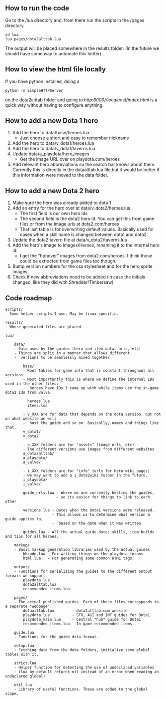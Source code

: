 ﻿## How to run the code
Go to the /lua directory and, from there run the scripts in the /pages directory

    cd lua
    lua pages/dota2alttab.lua

The output will be placed somewhere in the results folder.
(In the future we should have some way to automate this better)

## How to view the html file locally

If you have python installed, doing a 

    python -m SimpleHTTPServer

on the dota2alttab folder and going to *http:8000//localhost/index.html* is a quick way without having to configure anything.

## How to add a new Dota 1 hero

1. Add the hero to data/base/heroes.lua
    - Just choose a short and easy to remember nickname
2. Add the hero to data/v_dota1/heroes.lua
3. Add the hero to data/v_dota1/taverns.lua
4. Update data/a_playdota/hero_images
    - Get the image URL over on playdota.com/heroes
5. Add relevant hero abbreviations so the search bar knows about them.
   Currently this is directly in the dotaalttab.lua file but it would be better if
   this information were moved to the data folder.

## How to add a new Dota 2 hero

1. Make sure the hero was already added to dota 1
2. Add an entry for the hero over at data/v_dota2/heroes.lua
    - The first field is our own hero ids
    - The second field is the dota2 hero id. You can get this from game files or from the image urls at dota2.com/heroes
    - That last table is for overwriting default values. Basically used for cases when a skill name is changed between dota1 and dota2.
3. Update the dota2 tavern file at data/v_dota2/taverns.lua
4. Add the hero's image to images/Heroes, renaming it to the internal hero id.
    - I get the "hphover" images from dota2.com/heroes. I think those could be extracted from game files too though.
5. Bump version numbers for the css stylesheet and for the hero sprite images.
6. Check if new abbreviations need to be added (in case the initials changed, like they did with Shredder/Timbersaw)

## Code roadmap

    scripts/
    - Some helper scripts I use. May be linux specific.

    results/
    - Where generated files are placed

    lua/
      
        data/
        - Data used by the guides (hero and item data, urls, etc)
        - Things are split in a manner that allows different 
        -  versions to be seamlessly mixed together
        
            base/
            - Root tables for game info that is constant throughout all versions.
            - Most importantly this is where we define the internal IDs used in the other files:
            -  heroes have IDs I came up with while items use the in-game dota2 ids from valve.
              
              heroes.lua
              items.lua
            
            - v_XXX are for data that depends on the dota version, but not on what website we will 
            -  host the guide and so on. Basically, names and things like that.
            v_dota1/
            v_dota2
            
            - a_XXX folders are for "assets" (image urls, etc)
            - The different versions use images from different websites
            a_dota2alttab/
            a_playdota/
            a_valve/

            - i_XXX folders are for "info" (urls for hero wiki pages)
            - we may want to add a i_dota2wiki folder in the future.
            i_playdota/
            i_valve/
            
            guide_urls.lua - Where we are currently hosting the guides,
                           - so its easier for things to link to each other
            
            versions.lua - Dates when the Dota1 versions were released.
                         - This allows us to determine what version a guide applies to,
                         -  based on the date when it was written.
                         
            guides.lua - All the actual guide data: skills, item builds and tips for all heroes.
        
        markup/
        - Basic markup generation libraries used by the actual guides
            bbcode.lua - For writing things on the playdota forums
            html.lua   - For generating some common HTML tags.
        
        output/
        - Functions for serializing the guides to the different output formats we support
            playdota.lua
            dota2alttab.lua
            recommended_items.lua
            
        pages/
        - The actual published guides. Each of these files corresponds to a separate "webpage".
            dotaalttab.lua        - dota2alttab.com website
            playdota.lua          - STR, AGI and INT guides for Dota1
            playdota_main.lua     - Central "hub" guide for Dota1
            recommended_items.lua - In-game recommended items
          
        guide.lua
        - Functions for the guide data format.
          
        setup.lua
        - Fetching data from the data folders, initialize some global tables with it.
          
        strict.lua
        - Helper function for detecting the use of undeclared variables
        - (lua by default returns nil instead of an error when reading an undeclared global)
            
        util.lua
        - Library of useful functions. These are added to the global scope.
